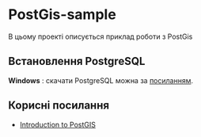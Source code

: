 # PostGis-sample
В цьому проекті описується приклад роботи з PostGis

## Встановлення PostgreSQL
**Windows** : скачати PostgreSQL можна за [посиланням][1].

## Корисні посилання
* [Introduction to PostGIS][2]

[1]: http://www.enterprisedb.com/products-services-training/pgdownload#windows
[2]: http://workshops.boundlessgeo.com/postgis-intro/index.html
